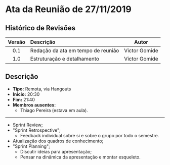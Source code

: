 # Ata da Reunião de 27/11/2019

## Histórico de Revisões

|Versão|Descrição|Autor|
|:----:|:--------|:---:|
|0.1|Redação da ata em tempo de reunião|Victor Gomide|
|1.0|Estruturação e detalhamento|Victor Gomide|

## Descrição
* **Tipo:** Remota, via Hangouts
* **Início:** 20:30
* **Fim:** 21:40
* **Membros ausentes:**
    - Thiago Pereira (estava em aula).

***

* Sprint Review;
* "Sprint Retrospective";
    - Feedback individual sobre si e sobre o grupo por todo o semestre.
* Atualização dos quadros de conhecimento;
* "Sprint Planning";
    - Discutir ideias para apresentação;
    - Pensar na dinâmica da apresentação e montar esqueleto.